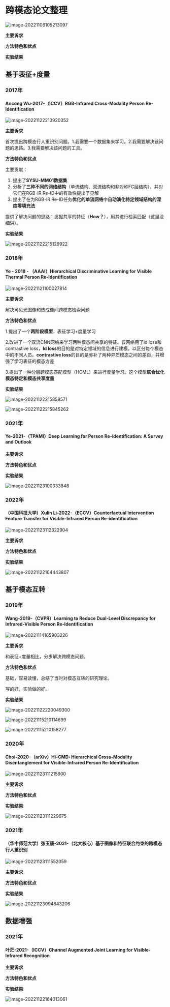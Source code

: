 # 跨模态论文整理

![image-20221106105213097](C:\Users\admin\AppData\Roaming\Typora\typora-user-images\image-20221106105213097.png)

**主要诉求**



**方法特色和优点**



**实验结果**

## 基于表征+度量

### 2017年

#### Ancong Wu-2017-（ICCV）RGB-Infrared Cross-Modality Person Re-Identification

![image-20221122213920352](C:\Users\admin\AppData\Roaming\Typora\typora-user-images\image-20221122213920352.png)

**主要诉求**

首次提出跨模态行人重识别问题。1.我需要一个数据集来学习。2.我需要解决该问题的思路。3.我需要解决该问题的工具。



**方法特色和优点**

主要贡献：

1. 提出了**SYSU-MM01数据集**
2. 分析了**三种不同的网络结构**（单流结构、双流结构和非对称FC层结构），并对它们在RGB-IR Re-ID中的有效性提出了见解
3. 提出了在为RGB-IR Re-ID任务**优化的单流网络**中**自动演化特定领域结构的深度零填充法**

提供了解决问题的思路：发掘共享的特征（**How？**），用其进行检索匹配（这里没细讲）。

**实验结果**

![image-20221122215129922](C:\Users\admin\AppData\Roaming\Typora\typora-user-images\image-20221122215129922.png)



### 2018年

#### Ye - 2018 - （AAAI）Hierarchical Discriminative Learning for Visible Thermal Person Re-Identification

![image-20221121100027814](C:\Users\admin\AppData\Roaming\Typora\typora-user-images\image-20221121100027814.png)

**主要诉求**

解决可见光图像和热成像间跨模态检索问题

**方法特色和优点**

1.提出了一个**两阶段模型**，表征学习+度量学习

2.改进了一个双流CNN网络来学习两种模态间共享的特征。该网络用了id loss和contrastive loss，**ld loss**的目的是对特定领域的信息进行建模，以区分每个模态中的不同人员。**contrastive loss**的目的是弥补了两种异质模态之间的差距，并增强了学习表征的模态方差

3.提出了一种分层跨模态匹配模型（HCML）来进行度量学习。这个模型**联合优化模态特定和模态共享度量**

**实验结果**

![image-20221122215858571](C:\Users\admin\AppData\Roaming\Typora\typora-user-images\image-20221122215858571.png)



![image-20221122215845262](C:\Users\admin\AppData\Roaming\Typora\typora-user-images\image-20221122215845262.png)



### 2021年

#### **Ye-2021-（TPAMI）Deep Learning for Person Re-identification: A Survey and Outlook**

**主要诉求**



**方法特色和优点**



**实验结果**

![image-20221123100333848](C:\Users\admin\AppData\Roaming\Typora\typora-user-images\image-20221123100333848.png)



### 2022年

#### （中国科技大学）Xulin Li-**2022**-（ECCV）Counterfactual Intervention Feature Transfer for Visible-Infrared Person Re-identification

![image-20221123112322904](C:\Users\admin\AppData\Roaming\Typora\typora-user-images\image-20221123112322904.png)

**主要诉求**



**方法特色和优点**



**实验结果**

![image-20221122164443807](C:\Users\admin\AppData\Roaming\Typora\typora-user-images\image-20221122164443807.png)



## 基于模态互转

### 2019年

#### Wang-2019-（CVPR）Learning to Reduce Dual-Level Discrepancy for Infrared-Visible Person Re-Identification

<img src="C:\Users\admin\AppData\Roaming\Typora\typora-user-images\image-20221114165903226.png" alt="image-20221114165903226"  />

**主要诉求**

和表征+度量相比，分步解决跨模态问题。

**方法特色和优点**

基础，容易读懂，总结了当时对模态互转的研究理论。

写的好，实验做的好。

**实验结果**

![image-20221122220049300](C:\Users\admin\AppData\Roaming\Typora\typora-user-images\image-20221122220049300.png)

![image-20221115210114699](C:\Users\admin\AppData\Roaming\Typora\typora-user-images\image-20221115210114699.png)

![image-20221115210158277](C:\Users\admin\AppData\Roaming\Typora\typora-user-images\image-20221115210158277.png)



### 2020年

#### **Choi-2020-（arXiv）Hi-CMD: Hierarchical Cross-Modality Disentanglement for Visible-Infrared Person Re-Identification**

![image-20221123111215800](C:\Users\admin\AppData\Roaming\Typora\typora-user-images\image-20221123111215800.png)

**主要诉求**



**方法特色和优点**



**实验结果**

![image-20221123111229675](C:\Users\admin\AppData\Roaming\Typora\typora-user-images\image-20221123111229675.png)



### 2021年

#### （华中师范大学）张玉康-2021-（北大核心）基于图像和特征联合约束的跨模态行人重识别

![image-20221123111552059](C:\Users\admin\AppData\Roaming\Typora\typora-user-images\image-20221123111552059.png)

**主要诉求**



**方法特色和优点**



**实验结果**

![image-20221123094843206](C:\Users\admin\AppData\Roaming\Typora\typora-user-images\image-20221123094843206.png)



## 数据增强

### 2021年

#### **叶茫-2021-（ICCV）Channel Augmented Joint Learning for Visible-Infrared Recognition**



**主要诉求**



**方法特色和优点**



**实验结果**

![image-20221122164013061](C:\Users\admin\AppData\Roaming\Typora\typora-user-images\image-20221122164013061.png)